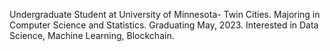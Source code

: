 Undergraduate Student at University of Minnesota- Twin Cities. 
Majoring in Computer Science and Statistics.
Graduating May, 2023.
Interested in Data Science, Machine Learning, Blockchain. 
